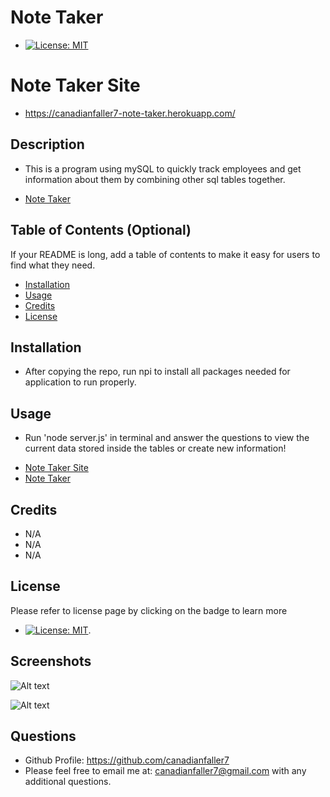 # Note Taker
- [![License: MIT](https://img.shields.io/badge/License-MIT-yellow.svg)](https://opensource.org/licenses/MIT)

# Note Taker Site
* https://canadianfaller7-note-taker.herokuapp.com/

## Description
- This is a program using mySQL to quickly track employees and get information about them by combining other sql tables together.

* [Note Taker](https://github.com/canadianfaller7/express-note-taker/ "Named link title")

## Table of Contents (Optional)

If your README is long, add a table of contents to make it easy for users to find what they need.

- [Installation](#installation)
- [Usage](#usage)
- [Credits](#credits)
- [License](#license)

## Installation
- After copying the repo, run npi to install all packages needed for application to run properly.

## Usage
- Run 'node server.js' in terminal and answer the questions to view the current data stored inside the tables or create new information!
* [Note Taker Site](https://canadianfaller7-note-taker.herokuapp.com/ "Named link title")
* [Note Taker](https://github.com/canadianfaller7/express-note-taker/ "Named link title")


## Credits
- N/A
- N/A
- N/A

## License 
Please refer to license page by clicking on the badge to learn more
- [![License: MIT](https://img.shields.io/badge/License-MIT-yellow.svg)](https://opensource.org/licenses/MIT).

## Screenshots

![Alt text](./assets/images/screenshot1.png?raw=true "Optional Title")

![Alt text](./assets/images/screenshot2.png?raw=true "Optional Title")

## Questions

- Github Profile: https://github.com/canadianfaller7
- Please feel free to email me at: canadianfaller7@gmail.com with any additional questions. 


